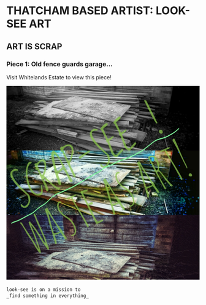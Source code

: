 #      THATCHAM BASED ARTIST: LOOK-SEE ART

## ART IS SCRAP



### Piece 1: Old fence guards garage...

Visit Whitelands Estate to view this piece!

![](SCRAP_SEE_01_LI.jpg)

```
look-see is on a mission to 
_find something in everything_









